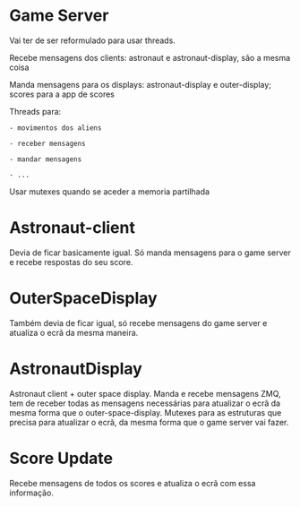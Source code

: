 # Game Server

Vai ter de ser reformulado para usar threads.

Recebe mensagens dos clients: astronaut e astronaut-display, são a mesma coisa

Manda mensagens para os displays: astronaut-display e outer-display; scores para a app de scores 

Threads para:

    - movimentos dos aliens

    - receber mensagens

    - mandar mensagens
    
    - ...

Usar mutexes quando se aceder a memoria partilhada

# Astronaut-client

Devia de ficar basicamente igual.
Só manda mensagens para o game server e recebe respostas do seu score.

# OuterSpaceDisplay

Também devia de ficar igual, só recebe mensagens do game server e atualiza o ecrã da mesma maneira.

# AstronautDisplay

Astronaut client + outer space display.
Manda e recebe mensagens ZMQ, tem de receber todas as mensagens necessárias para atualizar o ecrã da mesma forma que o outer-space-display.
Mutexes para as estruturas que precisa para atualizar o ecrã, da mesma forma que o game server vai fazer.

# Score Update

Recebe mensagens de todos os scores e atualiza o ecrã com essa informação.